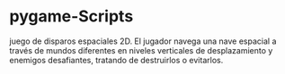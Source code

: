 # pygame-Scripts
juego de disparos espaciales 2D. El jugador navega una nave espacial a través de  mundos diferentes en niveles verticales de desplazamiento y enemigos desafiantes, tratando de destruirlos o evitarlos.
